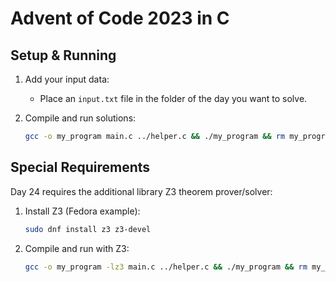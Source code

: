 # Advent of Code 2023 in C

## Setup & Running

1. Add your input data:
   - Place an `input.txt` file in the folder of the day you want to solve.

2. Compile and run solutions:
   ```bash
   gcc -o my_program main.c ../helper.c && ./my_program && rm my_program
   ```

## Special Requirements

Day 24 requires the additional library Z3 theorem prover/solver:

1. Install Z3 (Fedora example):
   ```bash
   sudo dnf install z3 z3-devel
   ```

2. Compile and run with Z3:
   ```bash
   gcc -o my_program -lz3 main.c ../helper.c && ./my_program && rm my_program
   ```